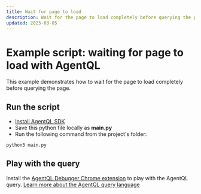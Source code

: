 ```yaml
---
title: Wait for page to load
description: Wait for the page to load completely before querying the page with AgentQL.
updated: 2025-03-05
---
```


# Example script: waiting for page to load with AgentQL

This example demonstrates how to wait for the page to load completely before querying the page.

## Run the script

- [Install AgentQL SDK](https://docs.agentql.com/installation/sdk-installation)
- Save this python file locally as **main.py**
- Run the following command from the project's folder:

```bash
python3 main.py
```

## Play with the query

Install the [AgentQL Debugger Chrome extension](https://docs.agentql.com/installation/chrome-extension-installation) to play with the AgentQL query. [Learn more about the AgentQL query language](https://docs.agentql.com/agentql-query/query-intro)
